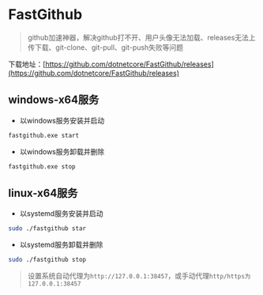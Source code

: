 # FastGithub
> github加速神器，解决github打不开、用户头像无法加载、releases无法上传下载、git-clone、git-pull、git-push失败等问题

下载地址：[https://github.com/dotnetcore/FastGithub/releases](https://github.com/dotnetcore/FastGithub/releases)

## windows-x64服务
- 以windows服务安装并启动
```sh
fastgithub.exe start
```
- 以windows服务卸载并删除
```sh
fastgithub.exe stop
```

## linux-x64服务
- 以systemd服务安装并启动
```sh
sudo ./fastgithub star
```

- 以systemd服务卸载并删除
```sh
sudo ./fastgithub stop
```
> 设置系统自动代理为`http://127.0.0.1:38457`，或手动代理`http/https为127.0.0.1:38457`